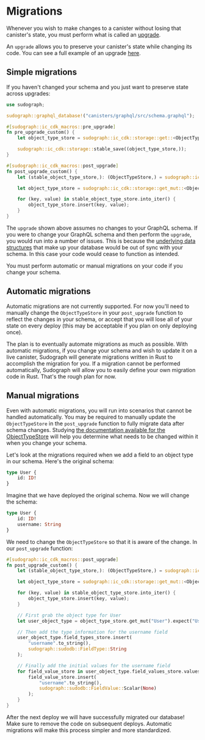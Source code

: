# Migrations

Whenever you wish to make changes to a canister without losing that canister's state, you must perform what is called an [upgrade](https://sdk.dfinity.org/docs/developers-guide/working-with-canisters.html#upgrade-canister).

An `upgrade` allows you to preserve your canister's state while changing its code. You can see a full example of an upgrade [here](https://github.com/sudograph/sudograph/blob/main/examples/files/canisters/graphql/src/graphql.rs).

## Simple migrations

If you haven't changed your schema and you just want to preserve state across upgrades:

```rust
use sudograph;

sudograph::graphql_database!("canisters/graphql/src/schema.graphql");

#[sudograph::ic_cdk_macros::pre_upgrade]
fn pre_upgrade_custom() {
    let object_type_store = sudograph::ic_cdk::storage::get::<ObjectTypeStore>();

    sudograph::ic_cdk::storage::stable_save((object_type_store,));
}

#[sudograph::ic_cdk_macros::post_upgrade]
fn post_upgrade_custom() {
    let (stable_object_type_store,): (ObjectTypeStore,) = sudograph::ic_cdk::storage::stable_restore().expect("ObjectTypeStore should be in stable memory");

    let object_type_store = sudograph::ic_cdk::storage::get_mut::<ObjectTypeStore>();

    for (key, value) in stable_object_type_store.into_iter() {
        object_type_store.insert(key, value);
    }
}
```

The `upgrade` shown above assumes no changes to your GraphQL schema. If you were to change your GraphQL schema and then perform the `upgrade`, you would run into a number of issues. This is because the [underlying data structures](./custom-database-operations.html#objecttypestore) that make up your database would be out of sync with your schema. In this case your code would cease to function as intended.

You must perform automatic or manual migrations on your code if you change your schema.

## Automatic migrations

Automatic migrations are not currently supported. For now you'll need to manually change the `ObjectTypeStore` in your `post_upgrade` function to reflect the changes in your schema, or accept that you will lose all of your state on every deploy (this may be acceptable if you plan on only deploying once).

The plan is to eventually automate migrations as much as possible. With automatic migrations, if you change your schema and wish to update it on a live canister, Sudograph will generate migrations written in Rust to accomplish the migration for you. If a migration cannot be performed automatically, Sudograph will allow you to easily define your own migration code in Rust. That's the rough plan for now.

## Manual migrations

Even with automatic migrations, you will run into scenarios that cannot be handled automatically. You may be required to manually update the `ObjectTypeStore` in the `post_upgrade` function to fully migrate data after schema changes. Studying [the documentation available for the ObjectTypeStore](./custom-database-operations.html#objecttypestore) will help you determine what needs to be changed within it when you change your schema.

Let's look at the migrations required when we add a field to an object type in our schema. Here's the original schema:

```graphql
type User {
    id: ID!
}
```

Imagine that we have deployed the original schema. Now we will change the schema:

```graphql
type User {
    id: ID!
    username: String
}
```

We need to change the `ObjectTypeStore` so that it is aware of the change. In our `post_upgrade` function:

```rust
#[sudograph::ic_cdk_macros::post_upgrade]
fn post_upgrade_custom() {
    let (stable_object_type_store,): (ObjectTypeStore,) = sudograph::ic_cdk::storage::stable_restore().expect("ObjectTypeStore should be in stable memory");

    let object_type_store = sudograph::ic_cdk::storage::get_mut::<ObjectTypeStore>();

    for (key, value) in stable_object_type_store.into_iter() {
        object_type_store.insert(key, value);
    }

    // First grab the object type for User
    let user_object_type = object_type_store.get_mut("User").expect("User object type should exist");

    // Then add the type information for the username field
    user_object_type.field_types_store.insert(
        "username".to_string(),
        sudograph::sudodb::FieldType::String
    );

    // Finally add the initial values for the username field
    for field_value_store in user_object_type.field_values_store.values_mut() {
        field_value_store.insert(
            "username".to_string(),
            sudograph::sudodb::FieldValue::Scalar(None)
        );
    }
}
```

After the next deploy we will have successfully migrated our database! Make sure to remove the code on subsequent deploys. Automatic migrations will make this process simpler and more standardized.